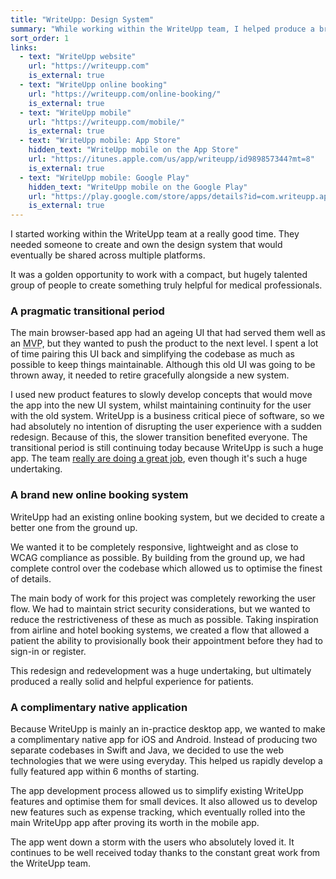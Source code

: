 ```yaml
---
title: "WriteUpp: Design System"
summary: "While working within the WriteUpp team, I helped produce a brand new design system that powered two brand new platforms, while improving the main app."
sort_order: 1
links:
  - text: "WriteUpp website"
    url: "https://writeupp.com"
    is_external: true
  - text: "WriteUpp online booking"
    url: "https://writeupp.com/online-booking/"
    is_external: true
  - text: "WriteUpp mobile"
    url: "https://writeupp.com/mobile/"
    is_external: true
  - text: "WriteUpp mobile: App Store"
    hidden_text: "WriteUpp mobile on the App Store"
    url: "https://itunes.apple.com/us/app/writeupp/id989857344?mt=8"
    is_external: true
  - text: "WriteUpp mobile: Google Play"
    hidden_text: "WriteUpp mobile on the Google Play"
    url: "https://play.google.com/store/apps/details?id=com.writeupp.app&hl=en_GB"
    is_external: true
---
```

I started working within the WriteUpp team at a really good time. They needed someone to create and own the design system that would eventually be shared across multiple platforms.

It was a golden opportunity to work with a compact, but hugely talented group of people to create something truly helpful for medical professionals.

### A pragmatic transitional period

The main browser-based app had an ageing UI that had served them well as an <abbr title="Minimum Viable Product">MVP</abbr>, but they wanted to push the product to the next level. I spent a lot of time pairing this UI back and simplifying the codebase as much as possible to keep things maintainable. Although this old UI was going to be thrown away, it needed to retire gracefully alongside a new system. 

I used new product features to slowly develop concepts that would move the app into the new UI system, whilst maintaining continuity for the user with the old system. WriteUpp is a business critical piece of software, so we had absolutely no intention of disrupting the user experience with a sudden redesign. Because of this, the slower transition benefited everyone. The transitional period is still continuing today because WriteUpp is such a huge app. The team [really are doing a great job](https://www.instagram.com/p/BWc1HfVFzHy/), even though it's such a huge undertaking.

### A brand new online booking system
WriteUpp had an existing online booking system, but we decided to create a better one from the ground up.

We wanted it to be completely responsive, lightweight and as close to WCAG compliance as possible. By building from the ground up, we had complete control over the codebase which allowed us to optimise the finest of details.

The main body of work for this project was completely reworking the user flow. We had to maintain strict security considerations, but we wanted to reduce the restrictiveness of these as much as possible. Taking inspiration from airline and hotel booking systems, we created a flow that allowed a patient the ability to provisionally book their appointment before they had to sign-in or register.

This redesign and redevelopment was a huge undertaking, but ultimately produced a really solid and helpful experience for patients.

### A complimentary native application 
Because WriteUpp is mainly an in-practice desktop app, we wanted to make a complimentary native app for iOS and Android. Instead of producing two separate codebases in Swift and Java, we decided to use the web technologies that we were using everyday. This helped us rapidly develop a fully featured app within 6 months of starting.

The app development process allowed us to simplify existing WriteUpp features and optimise them for small devices. It also allowed us to develop new features such as expense tracking, which eventually rolled into the main WriteUpp app after proving its worth in the mobile app.

The app went down a storm with the users who absolutely loved it. It continues to be well received today thanks to the constant great work from the WriteUpp team.